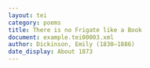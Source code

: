 ```yaml
---
layout: tei
category: poems
title: There is no Frigate like a Book
document: example.tei00003.xml
author: Dickinson, Emily (1830–1886)
date_display: About 1873
---
```

